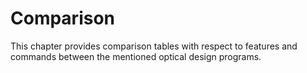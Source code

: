 # Comparison
This chapter provides comparison tables with respect to features and commands between the mentioned optical design programs.
